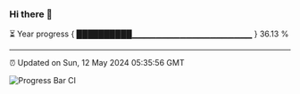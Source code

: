 ### Hi there 👋

⏳ Year progress { ██████████▁▁▁▁▁▁▁▁▁▁▁▁▁▁▁▁▁▁▁▁ } 36.13 %

---

⏰ Updated on Sun, 12 May 2024 05:35:56 GMT

![Progress Bar CI](https://github.com/IshwaranRudhara/GIT-ACTION/workflows/Progress%20Bar%20CI/badge.svg)
